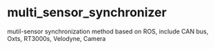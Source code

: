 # multi_sensor_synchronizer
mutil-sensor synchronization method based on ROS, include CAN bus, Oxts, RT3000s, Velodyne, Camera
